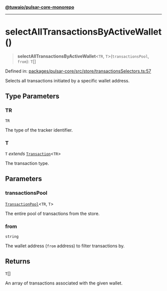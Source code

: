 [**@tuwaio/pulsar-core-monorepo**](../../../README.md)

***

# selectAllTransactionsByActiveWallet()

> **selectAllTransactionsByActiveWallet**\<`TR`, `T`\>(`transactionsPool`, `from`): `T`[]

Defined in: [packages/pulsar-core/src/store/transactionsSelectors.ts:57](https://github.com/TuwaIO/pulsar-core/blob/3dd99361d439c3516b34d795b4c0fe6affcc943c/packages/pulsar-core/src/store/transactionsSelectors.ts#L57)

Selects all transactions initiated by a specific wallet address.

## Type Parameters

### TR

`TR`

The type of the tracker identifier.

### T

`T` *extends* [`Transaction`](../type-aliases/Transaction.md)\<`TR`\>

The transaction type.

## Parameters

### transactionsPool

[`TransactionPool`](../type-aliases/TransactionPool.md)\<`TR`, `T`\>

The entire pool of transactions from the store.

### from

`string`

The wallet address (`from` address) to filter transactions by.

## Returns

`T`[]

An array of transactions associated with the given wallet.
